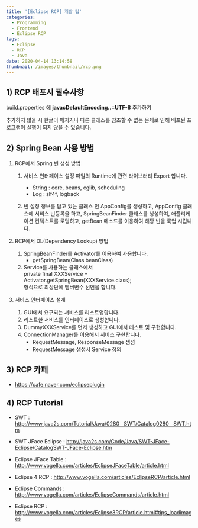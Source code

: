 ```yaml
---
title: '[Eclipse RCP] 개발 팁'
categories:
  - Programming
  - Frontend
  - Eclipse RCP
tags:
  - Eclipse
  - RCP
  - Java
date: 2020-04-14 13:14:58
thumbnail: /images/thumbnail/rcp.png
---
```


## 1) RCP 배포시 필수사항

build.properties 에 **javacDefaultEncoding..=UTF-8** 추가하기

추가하지 않을 시 한글이 깨지거나 다른 클래스를 참조할 수 없는 문제로 인해 배포된 프로그램이 실행이 되지 않을 수 있습니다.

## 2) Spring Bean 사용 방법

1. RCP에서 Spring 빈 생성 방법

   1. 서비스 인터페이스 설정 파일의 Runtime에 관련 라이브러리 Export 합니다.

      - String : core, beans, cglib, scheduling
      - Log : slf4f, logback

   2. 빈 설정 정보를 담고 있는 클래스 인 AppConfig를 생성하고, AppConfig 클래스에 서비스 빈등록을 하고, SpringBeanFinder 클래스를 생성하여, 애플리케이션 컨텍스트를 로딩하고, getBean 메소드를 이용하여 해당 빈을 룩업 시킵니다.

2. RCP에서 DL(Dependency Lookup) 방법

   1. SpringBeanFinder를 Activator를 이용하여 사용합니다.
      - getSpringBean(Class<T> beanClass)
   2. Service를 사용하는 클래스에서<br/>private final XXXService = Activator.getSpringBean(XXXService.class); <br/>형식으로 최상단에 멤버변수 선언을 합니다.

3. 서비스 인터페이스 설계
   1. GUI에서 요구되는 서비스를 리스트업합니다.
   2. 리스트한 서비스를 인터페이스로 생성합니다.
   3. DummyXXXService를 먼저 생성하고 GUI에서 테스트 및 구현합니다.
   4. ConnectionManager를 이용해서 서비스 구현합니다.
      - RequestMessage, ResponseMessage 생성
      - RequestMessage 생성시 Service 정의

## 3) RCP 카페

- https://cafe.naver.com/eclipseplugin

## 4) RCP Tutorial

- SWT : http://www.java2s.com/Tutorial/Java/0280__SWT/Catalog0280__SWT.htm

- SWT JFace Eclipse : http://java2s.com/Code/Java/SWT-JFace-Eclipse/CatalogSWT-JFace-Eclipse.htm

- Eclipse JFace Table : http://www.vogella.com/articles/EclipseJFaceTable/article.html

- Eclipse 4 RCP : http://www.vogella.com/articles/EclipseRCP/article.html

- Eclipse Commands : http://www.vogella.com/articles/EclipseCommands/article.html

- Eclipse RCP : http://www.vogella.com/articles/Eclipse3RCP/article.html#tips_loadimages

